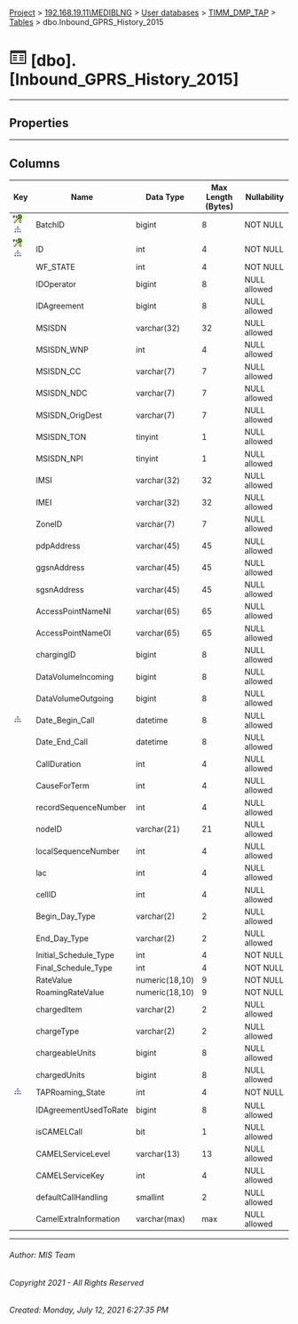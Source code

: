 #### 

[Project](../../../../index.md) > [192.168.19.11\\MEDIBLNG](../../../index.md) > [User databases](../../index.md) > [TIMM_DMP_TAP](../index.md) > [Tables](Tables.md) > dbo.Inbound_GPRS_History_2015

# ![Tables](../../../../Images/Table32.png) [dbo].[Inbound_GPRS_History_2015]

---

## <a name="#properties"></a>Properties



---

## <a name="#columns"></a>Columns

| Key | Name | Data Type | Max Length (Bytes) | Nullability |
|---|---|---|---|---|
| [![Cluster Primary Key PK_DMP_Inbound_GPRS_History_2015: BatchID\ID](../../../../Images/pkcluster.png)](#indexes)[![Indexes IX_ExporterMoveToWorkItems](../../../../Images/Index.png)](#indexes) | BatchID | bigint | 8 | NOT NULL |
| [![Cluster Primary Key PK_DMP_Inbound_GPRS_History_2015: BatchID\ID](../../../../Images/pkcluster.png)](#indexes)[![Indexes IX_ExporterMoveToWorkItems](../../../../Images/Index.png)](#indexes) | ID | int | 4 | NOT NULL |
|  | WF_STATE | int | 4 | NOT NULL |
|  | IDOperator | bigint | 8 | NULL allowed |
|  | IDAgreement | bigint | 8 | NULL allowed |
|  | MSISDN | varchar(32) | 32 | NULL allowed |
|  | MSISDN_WNP | int | 4 | NULL allowed |
|  | MSISDN_CC | varchar(7) | 7 | NULL allowed |
|  | MSISDN_NDC | varchar(7) | 7 | NULL allowed |
|  | MSISDN_OrigDest | varchar(7) | 7 | NULL allowed |
|  | MSISDN_TON | tinyint | 1 | NULL allowed |
|  | MSISDN_NPI | tinyint | 1 | NULL allowed |
|  | IMSI | varchar(32) | 32 | NULL allowed |
|  | IMEI | varchar(32) | 32 | NULL allowed |
|  | ZoneID | varchar(7) | 7 | NULL allowed |
|  | pdpAddress | varchar(45) | 45 | NULL allowed |
|  | ggsnAddress | varchar(45) | 45 | NULL allowed |
|  | sgsnAddress | varchar(45) | 45 | NULL allowed |
|  | AccessPointNameNI | varchar(65) | 65 | NULL allowed |
|  | AccessPointNameOI | varchar(65) | 65 | NULL allowed |
|  | chargingID | bigint | 8 | NULL allowed |
|  | DataVolumeIncoming | bigint | 8 | NULL allowed |
|  | DataVolumeOutgoing | bigint | 8 | NULL allowed |
| [![Indexes IX_DATE_BEGIN_CALL](../../../../Images/Index.png)](#indexes) | Date_Begin_Call | datetime | 8 | NULL allowed |
|  | Date_End_Call | datetime | 8 | NULL allowed |
|  | CallDuration | int | 4 | NULL allowed |
|  | CauseForTerm | int | 4 | NULL allowed |
|  | recordSequenceNumber | int | 4 | NULL allowed |
|  | nodeID | varchar(21) | 21 | NULL allowed |
|  | localSequenceNumber | int | 4 | NULL allowed |
|  | lac | int | 4 | NULL allowed |
|  | cellID | int | 4 | NULL allowed |
|  | Begin_Day_Type | varchar(2) | 2 | NULL allowed |
|  | End_Day_Type | varchar(2) | 2 | NULL allowed |
|  | Initial_Schedule_Type | int | 4 | NOT NULL |
|  | Final_Schedule_Type | int | 4 | NOT NULL |
|  | RateValue | numeric(18,10) | 9 | NOT NULL |
|  | RoamingRateValue | numeric(18,10) | 9 | NOT NULL |
|  | chargedItem | varchar(2) | 2 | NULL allowed |
|  | chargeType | varchar(2) | 2 | NULL allowed |
|  | chargeableUnits | bigint | 8 | NULL allowed |
|  | chargedUnits | bigint | 8 | NULL allowed |
| [![Indexes IX_ExporterMoveToWorkItems](../../../../Images/Index.png)](#indexes) | TAPRoaming_State | int | 4 | NOT NULL |
|  | IDAgreementUsedToRate | bigint | 8 | NULL allowed |
|  | isCAMELCall | bit | 1 | NULL allowed |
|  | CAMELServiceLevel | varchar(13) | 13 | NULL allowed |
|  | CAMELServiceKey | int | 4 | NULL allowed |
|  | defaultCallHandling | smallint | 2 | NULL allowed |
|  | CamelExtraInformation | varchar(max) | max | NULL allowed |


---

###### Author:  MIS Team

###### Copyright 2021 - All Rights Reserved

###### Created: Monday, July 12, 2021 6:27:35 PM

